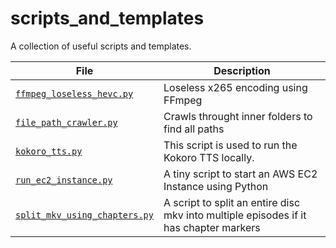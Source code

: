 # scripts_and_templates
A collection of useful scripts and templates.


<!-- TABLE_START -->
| File | Description |
|------|-------------|
| [`ffmpeg_loseless_hevc.py`](scripts/ffmpeg_loseless_hevc.py) | Loseless x265 encoding using FFmpeg |
| [`file_path_crawler.py`](scripts/file_path_crawler.py) | Crawls throught inner folders to find all paths |
| [`kokoro_tts.py`](scripts/kokoro_tts.py) | This script is used to run the Kokoro TTS locally. |
| [`run_ec2_instance.py`](scripts/run_ec2_instance.py) | A tiny script to start an AWS EC2 Instance using Python |
| [`split_mkv_using_chapters.py`](scripts/split_mkv_using_chapters.py) | A script to split an entire disc mkv into multiple episodes if it has chapter markers |
<!-- TABLE_END -->
